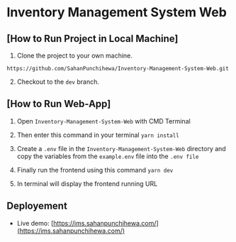 # Inventory Management System Web

## [How to Run Project in Local Machine]

1. Clone the project to your own machine. <br>

```
https://github.com/SahanPunchihewa/Inventory-Management-System-Web.git
```

2. Checkout to the `dev` branch. <br>

## [How to Run Web-App]

1. Open `Inventory-Management-System-Web` with CMD Terminal

2. Then enter this command in your terminal `yarn install`

3. Create a `.env` file in the `Inventory-Management-System-Web` directory and copy the variables from the `example.env` file into the `.env file`

3. Finally run the frontend using this command `yarn dev` 

4. In terminal will display the frontend running URL 


## Deployement

- Live demo: [https://ims.sahanpunchihewa.com/](https://ims.sahanpunchihewa.com/)